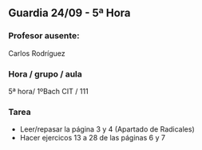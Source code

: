 ## Guardia 24/09 - 5ª Hora

### Profesor ausente:
Carlos Rodríguez

### Hora / grupo / aula
5ª hora/ 1ºBach CIT / 111

### Tarea

 * Leer/repasar la página 3 y 4 (Apartado de Radicales)
 * Hacer ejercicos 13 a 28 de las páginas 6 y 7


